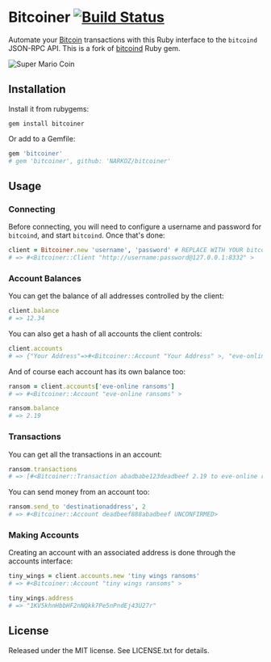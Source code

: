 # Bitcoiner [![Build Status](https://travis-ci.org/NARKOZ/bitcoiner.svg?branch=master)](https://travis-ci.org/NARKOZ/bitcoiner)

Automate your [Bitcoin](https://bitcoin.org/) transactions with this Ruby
interface to the `bitcoind` JSON-RPC API. This is a fork of
[bitcoind](https://github.com/bkerley/bitcoind) Ruby gem.

![Super Mario Coin](https://user-images.githubusercontent.com/253398/34371748-45c440f2-eae9-11e7-84ba-fddae754d59a.jpg)

## Installation

Install it from rubygems:

```
gem install bitcoiner
```

Or add to a Gemfile:

```ruby
gem 'bitcoiner'
# gem 'bitcoiner', github: 'NARKOZ/bitcoiner'
```

## Usage

### Connecting

Before connecting, you will need to configure a username and password for
`bitcoind`, and start `bitcoind`. Once that's done:

```ruby
client = Bitcoiner.new 'username', 'password' # REPLACE WITH YOUR bitcoin.conf rpcuser/rpcpassword
# => #<Bitcoiner::Client "http://username:password@127.0.0.1:8332" >
```

### Account Balances

You can get the balance of all addresses controlled by the client:

```ruby
client.balance
# => 12.34
```

You can also get a hash of all accounts the client controls:

```ruby
client.accounts
# => {"Your Address"=>#<Bitcoiner::Account "Your Address" >, "eve-online ransoms"=>#<Bitcoiner::Account "eve-online ransoms" >}
```

And of course each account has its own balance too:

```ruby
ransom = client.accounts['eve-online ransoms']
# => #<Bitcoiner::Account "eve-online ransoms" >

ransom.balance
# => 2.19
```

### Transactions

You can get all the transactions in an account:

```ruby
ransom.transactions
# => [#<Bitcoiner::Transaction abadbabe123deadbeef 2.19 to eve-online ransoms at 2011-02-19 16:21:09 -0500>]
```

You can send money from an account too:

```ruby
ransom.send_to 'destinationaddress', 2
# => #<Bitcoiner::Account deadbeef888abadbeef UNCONFIRMED>
```

### Making Accounts

Creating an account with an associated address is done through the accounts
interface:

```ruby
tiny_wings = client.accounts.new 'tiny wings ransoms'
# => #<Bitcoiner::Account "tiny wings ransoms" >

tiny_wings.address
# => "1KV5khnHbbHF2nNQkk7Pe5nPndEj43U27r"
```

## License

Released under the MIT license. See LICENSE.txt for details.
